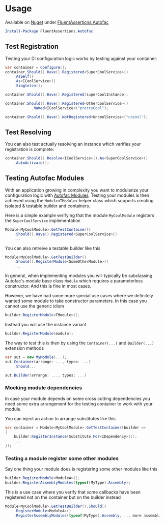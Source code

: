 # Usage

Available on [Nuget](https://www.nuget.org) under [FluentAssertions.Autofac](https://www.nuget.org/packages/FluentAssertions.Autofac/)

```powershell
Install-Package FluentAssertions.Autofac
```

## Test Registration

Testing your DI configuration logic works by testing against your container:

```csharp
var container = Configure();
container.Should().Have().Registered<SuperCoolService>()
    .AsSelf()
    .As<ICoolService>()
    .Singleton();

container.Should().Have().Registered(superCoolInstance);

container.Should().Have().Registered<OtherCoolService>()
            .Named<ICoolService<("prettyCool");

container.Should().Have().NotRegistered<UncoolService>("uncool");
```

## Test Resolving

You can also test actually resolving an instance which verifies your registration is complete:

```csharp
container.Should().Resolve<ICoolService>().As<SuperCoolService>()
    .AutoActivate();
```

## Testing Autofac Modules

With an application growing in complexity you want to modularize your configuration logic
with [Autofac Modules](http://autofac.readthedocs.org/en/latest/configuration/modules.html). Testing your modules is
then achieved using the `Module<TModule>` helper class which supports creating isolated & testable builder and
containers.

Here is a simple example verifying that the module `MyCoolModule` registers the `SuperCoolService` implementation

```csharp
Module<MyCoolModule>.GetTestContainer()
    .Should().Have().Registered<SuperCoolService>()
    ...
```

You can also retreive a testable builder like this

```csharp
Module<MyCoolModule>.GetTestBuilder()
    .Should().RegisterModule<SomeOtherModule>()
    ...
```

In general, when implementing modules you will typically be subclassing Autofac's module base class `Module` which
requires a parameterless constructor. And this is fine in most cases.

However, we have had some more special use cases where we definitely wanted some module to take constructor parameters.
In this case you cannot use the generic idiom

```csharp
builder.RegisterModule<TModule>();
```

Instead you will use the instance variant

```csharp
builder.RegisterModule(module);
```

The way to test this is then by using the `Container(...)` and `Builder(...)` extension methods

```csharp
var sut = new MyModule(...);
sut.Container(arrange: ..., types: ...)
    .Should...

sut.Builder(arrange: ..., types: ...)
```

### Mocking module dependencies

In case your module depends on some cross cutting dependencies you need some extra arrangement for the testing container
to work with your module.

You can inject an action to arrange substitutes like this

```csharp
var container = Module<MyCoolModule>.GetTestContainer(builder =>
{
    builder.RegisterInstance(Substitute.For<IDependency>());
    ...
});
```

### Testing a module register some other modules

Say one thing your module does is registering some other modules like this

```csharp
builder.RegisterModule<ModuleA>();
builder.RegisterAssemblyModules(typeof(MyType).Assembly);
```

This is a use case where you verify that some callbacks have been registered not on the container but on the builder instead

```csharp
Module<MyCoolModule>.GetTestBuilder().Should()
    .RegisterModule<ModuleA>()
    .RegisterAssemblyModules(typeof(MyType).Assembly, ... more assemblies);
```
